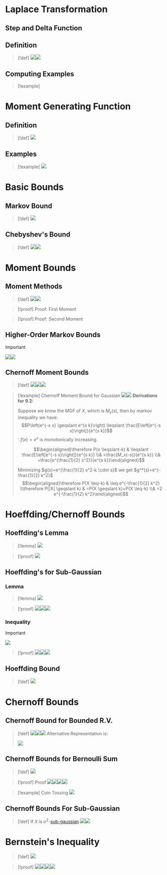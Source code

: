 # Laplace Transformation
## Step and Delta Function



## Definition
> [!def]
> ![](Concentration_Inequalities&MGF.assets/image-20240127115312776.png)![](Concentration_Inequalities&MGF.assets/image-20240127115349811.png)



## Computing Examples
> [!example]
> 



# Moment Generating Function
## Definition
> [!def]
> ![](Concentration_Inequalities&MGF.assets/image-20240127150840198.png)

## Examples
> [!example]
> ![](Concentration_Inequalities&MGF.assets/image-20240127150916261.png)






# Basic Bounds
## Markov Bound
> [!def]
> ![](Concentration_Inequalities&MGF.assets/image-20240126212651711.png)


## Chebyshev's Bound
> [!def]
> ![](Concentration_Inequalities&MGF.assets/image-20240126212714417.png)![](Concentration_Inequalities&MGF.assets/image-20240126212724162.png)




# Moment Bounds
## Moment Methods
> [!def]
> ![](Concentration_Inequalities&MGF.assets/image-20240204112004630.png)![](Concentration_Inequalities&MGF.assets/image-20240126212941709.png)

> [!proof] Proof: First Moment

> [!proof] Proof: Second Moment



## Higher-Order Markov Bounds
> [!important]
> ![](Concentration_Inequalities&MGF.assets/image-20240204112603591.png)![](Concentration_Inequalities&MGF.assets/image-20240204112610570.png)




## Chernoff Moment Bounds
> [!def]
> ![](Concentration_Inequalities&MGF.assets/image-20240126212536464.png)![](Concentration_Inequalities&MGF.assets/image-20240126220850345.png)![](Concentration_Inequalities&MGF.assets/image-20240126220854410.png)

> [!example] Chernoff Mement Bound for Gaussian
> ![](Concentration_Inequalities&MGF.assets/image-20240127151024751.png)![](Concentration_Inequalities&MGF.assets/image-20240127151141756.png)
> **Derivations for 9.2:** 
> 
> Suppose we know the MGF of $X$, which is $M_x(s)$, then by markov inequality we have:
> $$P\left(e^{-s x} \geqslant e^{s k}\right) \leqslant \frac{E\left[e^{-s x}\right]}{e^{s k}}$$
> $\because f(x)=e^x$ is monotonically increasing.
> 
> $$\begin{aligned}\therefore P(x \leqslant-k) & \leqslant \frac{E\left[e^{-s x}\right]}{e^{s k}} \\& =\frac{M_x(-s)}{e^{s k}} \\& =\frac{e^{\frac{1}{2} s^2}}{e^{s k}}\end{aligned}$$
> 
> Minimizing $g(s)=e^{\frac{1}{2} s^2-k \cdot s}$ we get $g^*(s)=e^{-\frac{1}{2} k^2}$
> $$\begin{aligned}\therefore P(X \leq-k) & \leq e^{-\frac{1}{2} k^2} \\\therefore P(|X| \geqslant k) & =P(X \geqslant k)+P(X \leq-k) \\& =2 e^{-\frac{1}{2} k^2}\end{aligned}$$




# Hoeffding/Chernoff Bounds
## Hoeffding's Lemma
> [!lemma]
> ![](Concentration_Inequalities&MGF.assets/image-20240126220124239.png)

> [!proof]
> ![](Concentration_Inequalities&MGF.assets/image-20240126220132498.png)


## Hoeffding's for Sub-Gaussian
### Lemma 
> [!lemma]
> ![](Concentration_Inequalities&MGF.assets/8c2998f687b36fa43c1c4f80a8dffad8_MD5.jpeg)

> [!proof]
> ![](Concentration_Inequalities&MGF.assets/8b69bb2d9c227a946ddd96180e3fda1b_MD5.jpeg)![](Concentration_Inequalities&MGF.assets/1b553171512721d192c3dbe756cdf396_MD5.jpeg)![](Concentration_Inequalities&MGF.assets/f2787b5c5b19c3e612d00a879d73f272_MD5.jpeg)


### Inequality
> [!important]
> ![](Concentration_Inequalities&MGF.assets/f358015da82ab57627963cf73e5a7341_MD5.jpeg)

> [!proof]
> ![](Concentration_Inequalities&MGF.assets/2b9b991c89c61033c51bd26111d21a2e_MD5.jpeg)![](Concentration_Inequalities&MGF.assets/7fbe0dfe8a3f95ce21d727fb6b9de8e5_MD5.jpeg)![](Concentration_Inequalities&MGF.assets/7a6680989ccb94eec64c68b66de19160_MD5.jpeg)



## Hoeffding Bound
> [!def]
> ![](Concentration_Inequalities&MGF.assets/image-20240315224137932.png)








# Chernoff Bounds
## Chernoff Bound for Bounded R.V.
> [!def]
> ![](Concentration_Inequalities&MGF.assets/image-20240315224049086.png)![](Concentration_Inequalities&MGF.assets/image-20240315224116039.png)![](Concentration_Inequalities&MGF.assets/image-20240315224121063.png)
> Alternative Representation is:
> 
> ![](Concentration_Inequalities&MGF.assets/image-20240316123440549.png)





## Chernoff Bounds for Bernoulli Sum
> [!def]
> ![](Concentration_Inequalities&MGF.assets/image-20240316122806791.png)

> [!proof] Proof
> ![](Concentration_Inequalities&MGF.assets/image-20240316123350271.png)![](Concentration_Inequalities&MGF.assets/image-20240316123402131.png)![](Concentration_Inequalities&MGF.assets/image-20240316123408548.png)![](Concentration_Inequalities&MGF.assets/image-20240316123413420.png)

> [!example] Coin Tossing
> ![](Concentration_Inequalities&MGF.assets/image-20240316123007440.png)



## Chernoff Bounds For Sub-Gaussian
> [!def]
> If $X$ is $\sigma^2$-[sub-gaussian](../../../../Mathematics/NYU_Master_Program/DS-GA-1005/Sub-Gaussian.md) 
> ![](Concentration_Inequalities&MGF.assets/93e93519470edff48faf200cbdecfa20_MD5.jpeg)![](Concentration_Inequalities&MGF.assets/bdb32d9ebd549e569cca28e63bc6e9e7_MD5.jpeg)




# Bernstein's Inequality
> [!def]
> ![](Concentration%20Inequality.assets/7136204f47b18727261682b2552f9a85_MD5.jpeg)

> [!proof]
> ![](Concentration%20Inequality.assets/9b46b93775f3c8429ff8637eb63b2618_MD5.jpeg)![](Concentration%20Inequality.assets/ffe59457a14c25b4bed6c72133d41cfe_MD5.jpeg)![](Concentration%20Inequality.assets/deb4be54ea57fefa2bdc647e0b366a50_MD5.jpeg)![](Concentration%20Inequality.assets/29d8bd95ae7a7ee32d87ec44fd4bbd39_MD5.jpeg)






